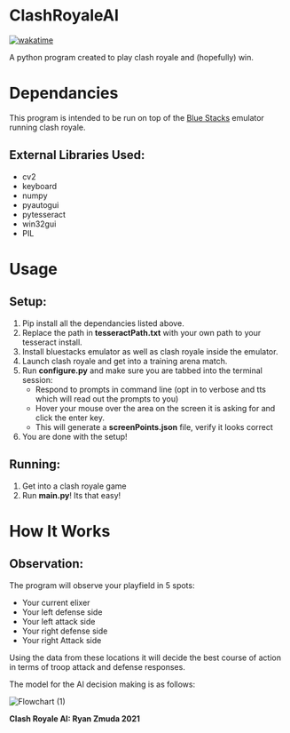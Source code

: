 # ClashRoyaleAI
[![wakatime](https://wakatime.com/badge/github/Yoyolick/ClashRoyaleAI.svg)](https://wakatime.com/badge/github/Yoyolick/ClashRoyaleAI)

A python program created to play clash royale and (hopefully) win.

# Dependancies
This program is intended to be run on top of the [Blue Stacks](https://www.bluestacks.com/) emulator running clash royale. 

## External Libraries Used:
 - cv2
 - keyboard
 - numpy
 - pyautogui
 - pytesseract
 - win32gui
 - PIL
# Usage
## Setup:
1. Pip install all the dependancies listed above.
2. Replace the path in **tesseractPath.txt** with your own path to your tesseract install.
3. Install bluestacks emulator as well as clash royale inside the emulator.
4. Launch clash royale and get into a training arena match.
5. Run **configure.py** and make sure you are tabbed into the terminal session:
   - Respond to prompts in command line (opt in to verbose and tts which will read out the prompts to you)
   - Hover your mouse over the area on the screen it is asking for and click the enter key.
   - This will generate a **screenPoints.json** file, verify it looks correct
6. You are done with the setup!

## Running:
1. Get into a clash royale game
2. Run **main.py**! Its that easy!

# How It Works
## Observation:
The program will observe your playfield in 5 spots:
 - Your current elixer
 - Your left defense side
 - Your left attack side
 - Your right defense side
 - Your right Attack side

Using the data from these locations it will decide the best course of action in terms of troop attack and defense responses.

The model for the AI decision making is as follows:

![Flowchart (1)](https://user-images.githubusercontent.com/43967290/117589182-1672d580-b0f6-11eb-8b30-dbdda4e958d8.png)


**Clash Royale AI: Ryan Zmuda 2021**
